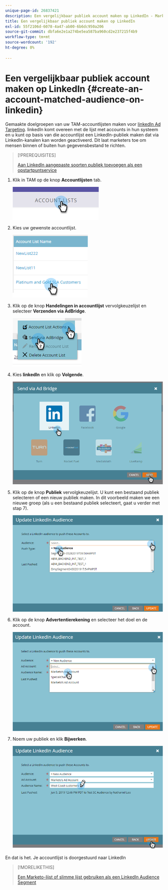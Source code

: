 ```yaml
---
unique-page-id: 26837421
description: Een vergelijkbaar publiek account maken op LinkedIn - Marketo Docs - Productdocumentatie
title: Een vergelijkbaar publiek account maken op LinkedIn
exl-id: 55f2106d-6078-4a47-ab00-6b6dc950a206
source-git-commit: dbfa6e2e1a274be5ea587ba960cd2e237215f4b9
workflow-type: tm+mt
source-wordcount: '192'
ht-degree: 0%

---
```


# Een vergelijkbaar publiek account maken op LinkedIn {#create-an-account-matched-audience-on-linkedin}

Gemaakte doelgroepen van uw TAM-accountlijsten maken voor [linkedIn Ad Targeting](https://business.linkedin.com/marketing-solutions/ad-targeting/account-targeting). linkedIn komt overeen met de lijst met accounts in hun systeem en u kunt op basis van die accountlijst een LinkedIn-publiek maken dat via LinkedIn-kanalen kan worden geactiveerd. Dit laat marketers toe om mensen binnen of buiten hun gegevensbestand te richten.

>[!PREREQUISITES]
>
>[Aan LinkedIn aangepaste soorten publiek toevoegen als een opstartpuntservice](/help/marketo/product-docs/demand-generation/ad-network-integrations/add-linkedin-matched-audiences-as-a-launchpoint-service.md)

1. Klik in TAM op de knop **Accountlijsten** tab.

   ![](assets/create-a-matched-audience-on-linkedin-1.png)

1. Kies uw gewenste accountlijst.

   ![](assets/create-a-matched-audience-on-linkedin-2.png)

1. Klik op de knop **Handelingen in accountlijst** vervolgkeuzelijst en selecteer **Verzenden via AdBridge**.

   ![](assets/create-a-matched-audience-on-linkedin-3.png)

1. Kies **linkedIn** en klik op **Volgende**.

   ![](assets/create-a-matched-audience-on-linkedin-4.png)

1. Klik op de knop **Publiek** vervolgkeuzelijst. U kunt een bestaand publiek selecteren of een nieuw publiek maken. In dit voorbeeld maken we een nieuwe groep (als u een bestaand publiek selecteert, gaat u verder met stap 7).

   ![](assets/create-a-matched-audience-on-linkedin-5.png)

1. Klik op de knop **Advertentierekening** en selecteer het doel en de account.

   ![](assets/create-a-matched-audience-on-linkedin-6.png)

1. Noem uw publiek en klik **Bijwerken**.

   ![](assets/create-a-matched-audience-on-linkedin-7.png)

En dat is het. Je accountlijst is doorgestuurd naar LinkedIn

>[!MORELIKETHIS]
>
>[Een Marketo-lijst of slimme lijst gebruiken als een LinkedIn Audience Segment](/help/marketo/product-docs/demand-generation/social/social-functions/use-a-marketo-list-or-smart-list-as-a-linkedin-audience-segment.md)
